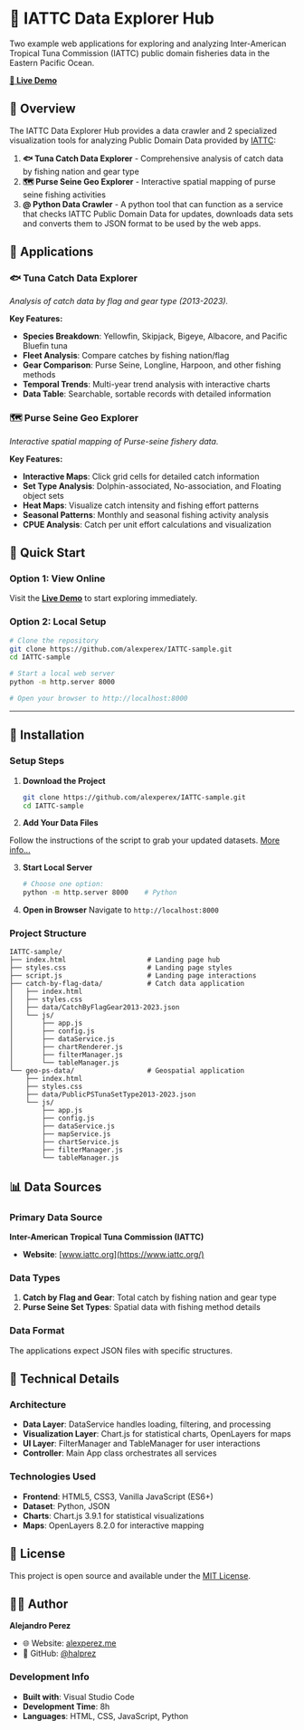 # 🌊 IATTC Data Explorer Hub

Two example web applications for exploring and analyzing Inter-American Tropical Tuna Commission (IATTC) public domain fisheries data in the Eastern Pacific Ocean.

**[🔗 Live Demo](https://alexperez.me/IATTC-sample/)**

## 🎯 Overview

The IATTC Data Explorer Hub provides a data crawler and 2 specialized visualization tools for analyzing Public Domain Data provided by [IATTC](https://iattc.org):

1. **🐟 Tuna Catch Data Explorer** - Comprehensive analysis of catch data by fishing nation and gear type
2. **🗺️ Purse Seine Geo Explorer** - Interactive spatial mapping of purse seine fishing activities
3. **@ Python Data Crawler** - A python tool that can function as a service that checks IATTC Public Domain Data for updates, downloads data sets and converts them to JSON format to be used by the web apps.

## 🚀 Applications

### 🐟 Tuna Catch Data Explorer
*Analysis of catch data by flag and gear type (2013-2023).*

**Key Features:**
- **Species Breakdown**: Yellowfin, Skipjack, Bigeye, Albacore, and Pacific Bluefin tuna
- **Fleet Analysis**: Compare catches by fishing nation/flag
- **Gear Comparison**: Purse Seine, Longline, Harpoon, and other fishing methods
- **Temporal Trends**: Multi-year trend analysis with interactive charts
- **Data Table**: Searchable, sortable records with detailed information

### 🗺️ Purse Seine Geo Explorer
*Interactive spatial mapping of Purse-seine fishery data.*

**Key Features:**
- **Interactive Maps**: Click grid cells for detailed catch information
- **Set Type Analysis**: Dolphin-associated, No-association, and Floating object sets
- **Heat Maps**: Visualize catch intensity and fishing effort patterns
- **Seasonal Patterns**: Monthly and seasonal fishing activity analysis
- **CPUE Analysis**: Catch per unit effort calculations and visualization

## 🚀 Quick Start

### Option 1: View Online
Visit the **[Live Demo](https://alexperex.me/IATTC-sample)** to start exploring immediately.

### Option 2: Local Setup
```bash
# Clone the repository
git clone https://github.com/alexperex/IATTC-sample.git
cd IATTC-sample

# Start a local web server
python -m http.server 8000

# Open your browser to http://localhost:8000
```

---

## 💾 Installation

### Setup Steps

1. **Download the Project**
   ```bash
   git clone https://github.com/alexperex/IATTC-sample.git
   cd IATTC-sample
   ```

2. **Add Your Data Files**
    
Follow the instructions of the script to grab your updated datasets. [More info...](./iattc-crawler/README.md)

3. **Start Local Server**
   ```bash
   # Choose one option:
   python -m http.server 8000    # Python
   ```

4. **Open in Browser**
   Navigate to `http://localhost:8000`

### Project Structure
```
IATTC-sample/
├── index.html                    # Landing page hub
├── styles.css                    # Landing page styles
├── script.js                     # Landing page interactions
├── catch-by-flag-data/           # Catch data application
│   ├── index.html
│   ├── styles.css
│   ├── data/CatchByFlagGear2013-2023.json
│   └── js/
│       ├── app.js
│       ├── config.js
│       ├── dataService.js
│       ├── chartRenderer.js
│       ├── filterManager.js
│       └── tableManager.js
└── geo-ps-data/                  # Geospatial application
    ├── index.html
    ├── styles.css
    ├── data/PublicPSTunaSetType2013-2023.json
    └── js/
        ├── app.js
        ├── config.js
        ├── dataService.js
        ├── mapService.js
        ├── chartService.js
        ├── filterManager.js
        └── tableManager.js
```
## 📊 Data Sources

### Primary Data Source
**Inter-American Tropical Tuna Commission (IATTC)**
- **Website**: [www.iattc.org](https://www.iattc.org/)

### Data Types
1. **Catch by Flag and Gear**: Total catch by fishing nation and gear type
2. **Purse Seine Set Types**: Spatial data with fishing method details

### Data Format
The applications expect JSON files with specific structures.

## 🔧 Technical Details

### Architecture
- **Data Layer**: DataService handles loading, filtering, and processing
- **Visualization Layer**: Chart.js for statistical charts, OpenLayers for maps
- **UI Layer**: FilterManager and TableManager for user interactions
- **Controller**: Main App class orchestrates all services

### Technologies Used
- **Frontend**: HTML5, CSS3, Vanilla JavaScript (ES6+)
- **Dataset**: Python, JSON
- **Charts**: Chart.js 3.9.1 for statistical visualizations
- **Maps**: OpenLayers 8.2.0 for interactive mapping

## 📄 License

This project is open source and available under the [MIT License](LICENSE).

## 👨‍💻 Author

**Alejandro Perez**
- 🌐 Website: [alexperez.me](https://alexperez.me)
- 🐙 GitHub: [@halprez](https://github.com/halprez)

### Development Info
- **Built with**: Visual Studio Code
- **Development Time**: 8h
- **Languages**: HTML, CSS, JavaScript, Python

